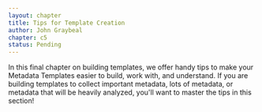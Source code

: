 ```yaml
---
layout: chapter
title: Tips for Template Creation
author: John Graybeal
chapter: c5
status: Pending
---
```

In this final chapter on building templates, we offer handy tips to make your Metadata Templates
easier to build, work with, and understand. 
If you are building templates to collect important metadata, lots of metadata, or 
metadata that will be heavily analyzed, you'll want to master the tips in this section!